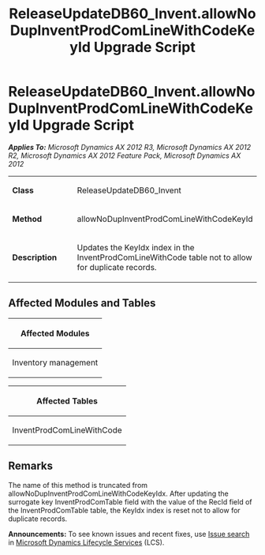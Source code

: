 ﻿---
title: ReleaseUpdateDB60_Invent.allowNoDupInventProdComLineWithCodeKeyId Upgrade Script
TOCTitle: ReleaseUpdateDB60_Invent.allowNoDupInventProdComLineWithCodeKeyId Upgrade Script
ms:assetid: 680d3bf5-91e4-6654-c0f1-c1c8f7ba3eaa
ms:mtpsurl: https://msdn.microsoft.com/en-us/library/JJ685600(v=AX.60)
ms:contentKeyID: 49708801
ms.date: 05/18/2015
mtps_version: v=AX.60
---

# ReleaseUpdateDB60\_Invent.allowNoDupInventProdComLineWithCodeKeyId Upgrade Script 


_**Applies To:** Microsoft Dynamics AX 2012 R3, Microsoft Dynamics AX 2012 R2, Microsoft Dynamics AX 2012 Feature Pack, Microsoft Dynamics AX 2012_

<table>
<colgroup>
<col style="width: 50%" />
<col style="width: 50%" />
</colgroup>
<tbody>
<tr class="odd">
<td><p><strong>Class</strong></p></td>
<td><p>ReleaseUpdateDB60_Invent</p></td>
</tr>
<tr class="even">
<td><p><strong>Method</strong></p></td>
<td><p>allowNoDupInventProdComLineWithCodeKeyId</p></td>
</tr>
<tr class="odd">
<td><p><strong>Description</strong></p></td>
<td><p>Updates the KeyIdx index in the InventProdComLineWithCode table not to allow for duplicate records.</p></td>
</tr>
</tbody>
</table>


## Affected Modules and Tables

<table>
<colgroup>
<col style="width: 100%" />
</colgroup>
<thead>
<tr class="header">
<th><p>Affected Modules</p></th>
</tr>
</thead>
<tbody>
<tr class="odd">
<td><p>Inventory management</p></td>
</tr>
</tbody>
</table>


<table>
<colgroup>
<col style="width: 100%" />
</colgroup>
<thead>
<tr class="header">
<th><p>Affected Tables</p></th>
</tr>
</thead>
<tbody>
<tr class="odd">
<td><p>InventProdComLineWithCode</p></td>
</tr>
</tbody>
</table>


## Remarks

The name of this method is truncated from allowNoDupInventProdComLineWithCodeKeyIdx. After updating the surrogate key InventProdComTable field with the value of the RecId field of the InventProdComTable table, the KeyIdx index is reset not to allow for duplicate records.

  
**Announcements:** To see known issues and recent fixes, use [Issue search](http://go.microsoft.com/fwlink/?linkid=389258) in [Microsoft Dynamics Lifecycle Services](http://go.microsoft.com/fwlink/?linkid=306505) (LCS).

